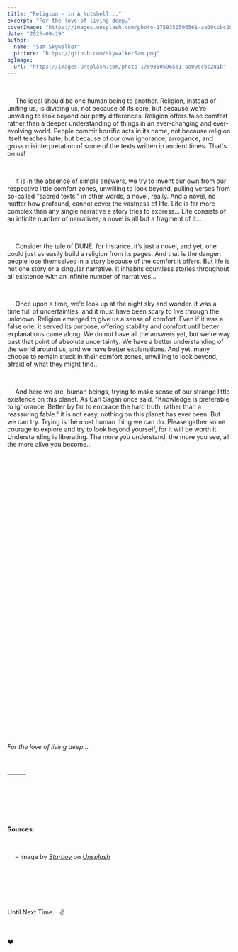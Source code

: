 ```yaml
---
title: "Religion – in A Nutshell..."
excerpt: "For the love of living deep…"
coverImage: "https://images.unsplash.com/photo-1759350596561-aa09ccbc281b"
date: "2025-09-29"
author:
  name: "Sam Skywalker"
  picture: "https://github.com/skywalkerSam.png"
ogImage:
  url: "https://images.unsplash.com/photo-1759350596561-aa09ccbc281b"
---
```


&nbsp;

&emsp; The ideal should be one human being to another. Religion, instead of uniting us, is dividing us, not because of its core, but because we're unwilling to look beyond our petty differences. Religion offers false comfort rather than a deeper understanding of things in an ever-changing and ever-evolving world. People commit horrific acts in its name, not because religion itself teaches hate, but because of our own ignorance, arrogance, and gross misinterpretation of some of the texts written in ancient times. That's on us!

&nbsp;

&emsp; it is in the absence of simple answers, we try to invent our own from our respective little comfort zones, unwilling to look beyond, pulling verses from so-called "sacred texts." in other words, a novel, really. And a novel, no matter how profound, cannot cover the vastness of life. Life is far more complex than any single narrative a story tries to express... Life consists of an infinite number of narratives; a novel is all but a fragment of it…

&nbsp;

&emsp; Consider the tale of DUNE, for instance. it’s just a novel, and yet, one could just as easily build a religion from its pages. And that is the danger: people lose themselves in a story because of the comfort it offers. But life is not one story or a singular narrative. It inhabits countless stories throughout all existence with an infinite number of narratives…

&nbsp;

&emsp; Once upon a time, we'd look up at the night sky and wonder. it was a time full of uncertainties, and it must have been scary to live through the unknown. Religion emerged to give us a sense of comfort. Even if it was a false one, it served its purpose, offering stability and comfort until better explanations came along. We do not have all the answers yet, but we're way past that point of absolute uncertainty. We have a better understanding of the world around us, and we have better explanations. And yet, many choose to remain stuck in their comfort zones, unwilling to look beyond, afraid of what they might find…

&nbsp;

&emsp; And here we are, human beings, trying to make sense of our strange little existence on this planet. As Carl Sagan once said, "Knowledge is preferable to ignorance. Better by far to embrace the hard truth, rather than a reassuring fable." it is not easy, nothing on this planet has ever been. But we can try. Trying is the most human thing we can do. Please gather some courage to explore and try to look beyond yourself, for it will be worth it. Understanding is liberating. The more you understand, the more you see, all the more alive you become…

&nbsp;

&nbsp;

&nbsp;

&nbsp;

&nbsp;

&nbsp;

&nbsp;

&nbsp;

&nbsp;

&nbsp;

&nbsp;

&nbsp;

&nbsp;

&nbsp;

&nbsp;

&nbsp;

&nbsp;

&nbsp;

&nbsp;

&nbsp;

&nbsp;

_For the love of living deep…_

&nbsp;

———

&nbsp;

&nbsp;

&nbsp;

**Sources:**

&nbsp;

&emsp; – image by [_Starboy_](https://unsplash.com/@skywalkersam?utm_content=creditCopyText&utm_medium=referral&utm_source=unsplash) on [_Unsplash_](https://unsplash.com/photos/LcmneAbJGPY?utm_content=creditCopyText&utm_medium=referral&utm_source=unsplash)

&nbsp;

&nbsp;

&nbsp;

Until Next Time... ✌️

&nbsp;

❤️

&nbsp;
